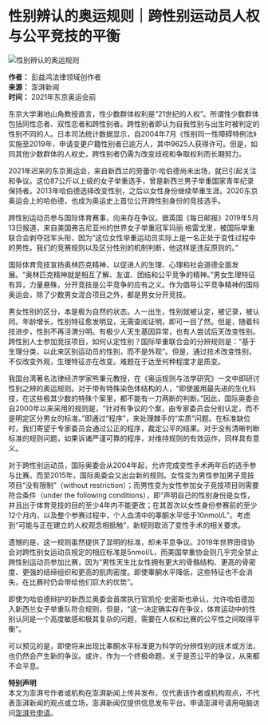# 性别辨认的奥运规则｜跨性别运动员人权与公平竞技的平衡

![性别辨认的奥运规则](https://image.thepaper.cn/publish/interaction/image/4/906/44.png)

**作者：** 彭益鸿法律领域创作者  
**来源：** 澎湃新闻  
**时间：** 2021年东京奥运会前  

东京大学濑地山角教授直言，性少数群体权利是“21世纪的人权”。所谓性少数群体包括同性恋者、双性恋者和跨性别者。跨性别者即认为自我性别与出生时被判定的性别不同的人。日本司法统计数据显示，自2004年7月《性别同一性障碍特例法》实施至2019年，申请变更户籍性别者已逾万人，其中9625人获得许可。但是，如同其他少数群体的人权史，跨性别者仍需为改变歧视和争取权利而长期努力。

2021年迟来的东京奥运会，来自新西兰的劳蕾尔·哈伯德尚未出场，就已引起关注和争议。这位87公斤以上级的女子举重选手，曾是新西兰男子举重国家青年纪录保持者。2013年哈伯德选择改变性别，之后以女性身份继续举重生涯。2020东京奥运会上的哈伯德，也成为奥运史上首位公开跨性别身份的竞技选手。

跨性别运动员参与国际体育赛事，向来存在争议。据英国《每日邮报》2019年5月13日报道，来自美国弗吉尼亚州的世界女子举重冠军玛丽·格雷戈里，被国际举重联合会剥夺冠军头衔，因为“这位女性举重运动员实际上是一名正处于变性过程中的男性。我们的竞赛规则以及区分性别的机制判断，他这样是违反原则的。”

国际体育竞技宣扬奥林匹克精神，以促进人的生理、心理和社会道德全面发展。“奥林匹克精神就是相互了解、友谊、团结和公平竞争的精神。”男女生理特征有异，力量悬殊，分开竞技是公平竞争的应有之义。作为倡导公平竞争精神的国际奥运会，除了少数男女混合项目之外，都是男女分开竞技。

男女性别的区分，本是极为自然的状态。人一出生，性别就被认定，被记录，被认同。年龄增长，性别特征愈发明显，无需查阅证明，即可一目了然。但是，随着科技进步，性别不再泾渭分明。有极少人天生基因异常，也有人尝试后天改变性别。跨性别人士参加竞技项目，如何认定性别？国际举重联合会的分辨规则是：“基于生理分类，以此来区别运动员的性别，而不是外观”。但是，通过技术改变性别，不仅改变外观，生理特征亦在改变。难题在于达至何种程度才是质变。

我国台湾著名法律经济学家熊秉元教授，在《奥运规则与法学研究》一文中即研讨性别之辨的奥运规则。对于带有特殊染色体结构的人，“即使援用最先进的生化科技，在这些极其少数的特殊个案里，都不能有一刀两断的判断。”因此，国际奥委会自2000年以来采用的规则是，“针对有争议的个案，由专家委员会分别认定，而不是明定区分男女的标准。”即通过“程序”，来处理棘手的“实质”问题。在标准缺位时，我们寄望于专家委员会通过公正的程序，裁定公平的结果。对于没有清晰判断标准的规则问题，如果诉诸严谨可靠的程序，对维持规则的有效运作，同样具有意义。

对于跨性别运动员，国际奥委会从2004年起，允许完成变性手术两年后的选手参与比赛。而至2015年，国际奥委会又出台新的规则。女性变为男性参加男子竞技项目“没有限制”（without restriction）；而男性变为女性参加女子竞技项目则需要符合条件（under the following conditions），即“声明自己的性别身份是女性，并且出于体育竞技的目的至少4年内不能更改；在其首次以女性身份参赛前的至少12个月内，以及整个参赛过程中，个人血清中的睾酮水平低于10nmol/L”。考虑到“可能与正在建立的人权观念相抵触”，新规则取消了变性手术的相关要求。

遗憾的是，这一规则虽然提供了显明的标准，却未平息争议。2019年世界田径协会对跨性别女运动员规定的相应标准是5nmol/L，而美国举重协会则几乎完全禁止跨性别运动员参加比赛，因为“男性天生比女性拥有更大的骨骼结构、更高的骨密度、更强的结缔组织和更高的肌肉密度。即使睾酮水平降低，这些特征也不会消失，在比赛时仍会带给他们巨大的优势”。

即使为哈伯德辩护的新西兰奥委会首席执行官凯伦·史密斯也承认，允许哈伯德加入新西兰女子举重队符合规则，但是，“这一决定确实存在争议，体育运动中的性别认同是一个高度敏感和极其复杂的问题，需要在人权和比赛的公平性之间取得平衡”。

可以预见的是，即使将来出现比睾酮水平标准更为科学的分辨性别的技术或方法，也仍然会产生新的争议。或许，作为一个终极命题，关于是否公平的争议，从来都不会平息。

**特别声明**  
本文为澎湃号作者或机构在澎湃新闻上传并发布，仅代表该作者或机构观点，不代表澎湃新闻的观点或立场，澎湃新闻仅提供信息发布平台。申请澎湃号请用电脑访问[澎湃号申请](https://renzheng.thepaper.cn)。